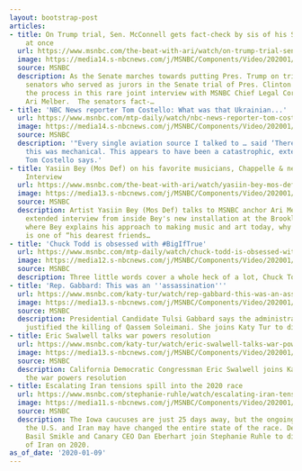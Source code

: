 ```yaml
---
layout: bootstrap-post
articles:
- title: On Trump trial, Sen. McConnell gets fact-check by sis of his Senate colleagues
    at once
  url: https://www.msnbc.com/the-beat-with-ari/watch/on-trump-trial-sen-mcconnell-gets-fact-check-by-sis-of-his-senate-colleagues-at-once-76383813861
  image: https://media14.s-nbcnews.com/j/MSNBC/Components/Video/202001/n_ari_senatepanel_200109_1920x1080.nbcnews-fp-1200-630.jpg
  source: MSNBC
  description: As the Senate marches towards putting Pres. Trump on trial, six former
    senators who served as jurors in the Senate trial of Pres. Clinton weigh in on
    the process in this rare joint interview with MSNBC Chief Legal Correspondent
    Ari Melber.  The senators fact-…
- title: 'NBC News reporter Tom Costello: What was that Ukrainian...'
  url: https://www.msnbc.com/mtp-daily/watch/nbc-news-reporter-tom-costello-what-was-that-ukrainian-airline-thinking-76380741775
  image: https://media14.s-nbcnews.com/j/MSNBC/Components/Video/202001/n_mtpd_clip_costello_200109_1920x1080.nbcnews-fp-1200-630.jpg
  source: MSNBC
  description: '"Every single aviation source I talked to … said ‘There was no indication
    this was mechanical. This appears to have been a catastrophic, external event,''"
    Tom Costello says.'
- title: Yasiin Bey (Mos Def) on his favorite musicians, Chappelle & new art | Full
    Interview
  url: https://www.msnbc.com/the-beat-with-ari/watch/yasiin-bey-mos-def-on-his-favorite-musicians-chappelle-new-art-full-interview-76381765520
  image: https://media13.s-nbcnews.com/j/MSNBC/Components/Video/202001/yasiin.nbcnews-fp-1200-630.jpg
  source: MSNBC
  description: Artist Yasiin Bey (Mos Def) talks to MSNBC anchor Ari Melber in this
    extended interview from inside Bey's new installation at the Brooklyn Museum,
    where Bey explains his approach to making music and art today, why Dave Chappelle
    is one of “his dearest friends…
- title: 'Chuck Todd is obsessed with #BigIfTrue'
  url: https://www.msnbc.com/mtp-daily/watch/chuck-todd-is-obsessed-with-bigiftrue-76382277539
  image: https://media12.s-nbcnews.com/j/MSNBC/Components/Video/202001/n_mtpd_clip_obsessedbigiftrue_200109_1920x1080.nbcnews-fp-1200-630.jpg
  source: MSNBC
  description: Three little words cover a whole heck of a lot, Chuck Todd says.
- title: 'Rep. Gabbard: This was an ''assassination'''
  url: https://www.msnbc.com/katy-tur/watch/rep-gabbard-this-was-an-assassination-76379205964
  image: https://media13.s-nbcnews.com/j/MSNBC/Components/Video/202001/n_tur_turgabbard_200109_1920x1080.nbcnews-fp-1200-630.jpg
  source: MSNBC
  description: Presidential Candidate Tulsi Gabbard says the administration has NOT
    justified the killing of Qassem Soleimani. She joins Katy Tur to discuss.
- title: Eric Swalwell talks war powers resolution
  url: https://www.msnbc.com/katy-tur/watch/eric-swalwell-talks-war-powers-resolution-76381253662
  image: https://media13.s-nbcnews.com/j/MSNBC/Components/Video/202001/n_tur_turswalwell_200109_1920x1080.nbcnews-fp-1200-630.jpg
  source: MSNBC
  description: California Democratic Congressman Eric Swalwell joins Katy Tur to discuss
    the war powers resolution
- title: Escalating Iran tensions spill into the 2020 race
  url: https://www.msnbc.com/stephanie-ruhle/watch/escalating-iran-tensions-spill-into-the-2020-race-76380229878
  image: https://media11.s-nbcnews.com/j/MSNBC/Components/Video/202001/n_ruhle_iran_200109_1920x1080.nbcnews-fp-1200-630.jpg
  source: MSNBC
  description: The Iowa caucuses are just 25 days away, but the ongoing crisis between
    the U.S. and Iran may have changed the entire state of the race. Democratic Strategist
    Basil Smikle and Canary CEO Dan Eberhart join Stephanie Ruhle to discuss the effects
    of Iran on 2020.
as_of_date: '2020-01-09'
---
```


